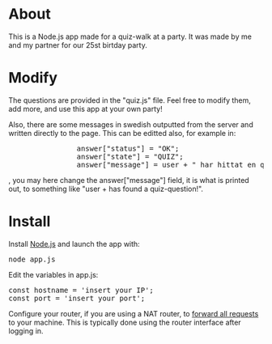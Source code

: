 # About

This is a Node.js app made for a quiz-walk at a party. It was made by me and my partner for our 25st birtday party.

# Modify 

The questions are provided in the "quiz.js" file. Feel free to modify them, add more, and 
use this app at your own party! 

Also, there are some messages in swedish outputted from the server and written directly to the page. This can be editted also, 
for example in: 

<pre>
				answer["status"] = "OK";
				answer["state"] = "QUIZ";
				answer["message"] = user + " har hittat en quiz-fråga!";
</pre>
, you may here change the answer["message"] field, it is what is printed out, to something like "user + has found a quiz-question!".  

# Install

Install [Node.js](https://nodejs.org/en/) and launch the app with: 
<pre>
node app.js
</pre>

Edit the variables in app.js:
<pre>
const hostname = 'insert your IP';
const port = 'insert your port';
</pre>

Configure your router, if you are using a NAT router, to [forward all requests](https://en.wikipedia.org/wiki/Port_forwarding) to your machine. This is typically done using the router interface after logging in.
